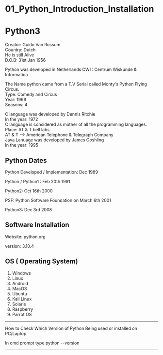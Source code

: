 # 01_Python_Introduction_Installation
<h1> Python3 </h1>

Creator: Guido Van Rossum <br>
Country: Dutch <br>
He is still Alive <br>
D.O.B: 31st Jan 1956

Python was developed in Netherlands
CWI : Centrum Wiskunde & Informatica


The Name python came from a T.V Serial called
Monty's Python Flying Circus. <br>
Type: Comedy and Circus <br>
Year: 1969 <br>
Seasons: 4


C language was developed by Dennis Ritchie <br>
In the year: 1972 <br>
C language is considered as mother of all the programming languages. <br>
Place: AT & T bell labs <br>
AT & T --> American Telephone & Telegraph Company <br>
Java Lanuage was developed by James Goshling <br>
In the year: 1995

Python Dates
-------------------------------------------------------------------

Python Developed / Implementation: Dec 1989

Python / Python1 : Feb 20th 1991

Python2: Oct 16th 2000

PSF: Python Software Foundation on March 6th 2001

Python3: Dec 3rd 2008

Software Installation
------------------------------------------------------------------------
Website: python.org

version: 3.10.4

OS ( Operating System) 
-------------------------------------------------------------------------
1) Windows
2) Linux
3) Android
4) MacOS
5) Ubuntu
6) Kali Linux
7) Solaris
8) Raspberry
9) Parrot OS
-------------------------------------------------------------------------

How to Check Which Version of Python Being used or installed on PC/Laptop.

In cmd prompt type    python --version

--------------------------------------------------------------------------

